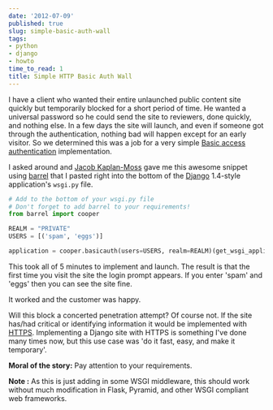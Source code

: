 ```yaml
---
date: '2012-07-09'
published: true
slug: simple-basic-auth-wall
tags:
- python
- django
- howto
time_to_read: 1
title: Simple HTTP Basic Auth Wall
---
```


I have a client who wanted their entire unlaunched public content site
quickly but temporarily blocked for a short period of time. He wanted a
universal password so he could send the site to reviewers, done quickly,
and nothing else. In a few days the site will launch, and even if
someone got through the authentication, nothing bad will happen except
for an early visitor. So we determined this was a job for a very simple
[Basic access
authentication](https://en.wikipedia.org/wiki/Basic_access_authentication)
implementation.

I asked around and [Jacob Kaplan-Moss](https://jacobian.org/) gave me
this awesome snippet using [barrel](https://pypi.python.org/pypi/barrel)
that I pasted right into the bottom of the
[Django](https://djangoproject.com) 1.4-style application's `wsgi.py`
file.

``` python
# Add to the bottom of your wsgi.py file
# Don't forget to add barrel to your requirements!
from barrel import cooper

REALM = "PRIVATE"
USERS = [('spam', 'eggs')]

application = cooper.basicauth(users=USERS, realm=REALM)(get_wsgi_application())
```

This took all of 5 minutes to implement and launch. The result is that
the first time you visit the site the login prompt appears. If you enter
'spam' and 'eggs' then you can see the site fine.

It worked and the customer was happy.

Will this block a concerted penetration attempt? Of course not. If the
site has/had critical or identifying information it would be implemented
with [HTTPS](https://en.wikipedia.org/wiki/HTTPS). Implementing a Django
site with HTTPS is something I've done many times now, but this use
case was 'do it fast, easy, and make it temporary'.

**Moral of the story:** Pay attention to your requirements.

**Note :** As this is just adding in some WSGI middleware, this should
work without much modification in Flask, Pyramid, and other WSGI
compliant web frameworks.
